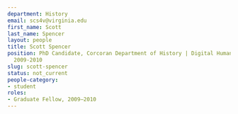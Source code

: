 ```yaml
---
department: History
email: scs4v@virginia.edu
first_name: Scott
last_name: Spencer
layout: people
title: Scott Spencer
position: PhD Candidate, Corcoran Department of History | Digital Humanities Fellow
  2009-2010
slug: scott-spencer
status: not_current
people-category:
- student
roles:
- Graduate Fellow, 2009–2010
---
```



